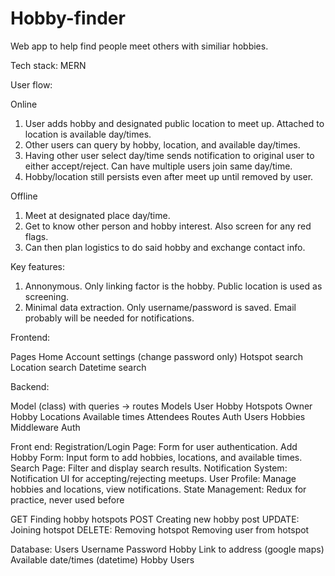# Hobby-finder

Web app to help find people meet others with similiar hobbies. 

Tech stack: MERN

User flow:

Online
1. User adds hobby and designated public location to meet up. Attached to location is available day/times. 
2. Other users can query by hobby, location, and available day/times.
3. Having other user select day/time sends notification to original user to either accept/reject. Can have multiple users join same day/time. 
4. Hobby/location still persists even after meet up until removed by user. 

Offline
1. Meet at designated place day/time.
2. Get to know other person and hobby interest. Also screen for any red flags. 
3. Can then plan logistics to do said hobby and exchange contact info.

Key features:
1. Annonymous. Only linking factor is the hobby. Public location is used as screening. 
2. Minimal data extraction. Only username/password is saved. Email probably will be needed for notifications. 

Frontend:

Pages 
    Home 
    Account settings (change password only)
    Hotspot search
    Location search
    Datetime search

Backend:

Model (class) with queries -> routes 
    Models
        User
        Hobby
        Hotspots
            Owner
            Hobby
            Locations
            Available times
            Attendees
    Routes
        Auth
        Users
        Hobbies
    Middleware
        Auth

Front end:
    Registration/Login Page: Form for user authentication.
    Add Hobby Form: Input form to add hobbies, locations, and available times.
    Search Page: Filter and display search results.
    Notification System: Notification UI for accepting/rejecting meetups.
    User Profile: Manage hobbies and locations, view notifications.
State Management:
    Redux for practice, never used before 
        



GET
    Finding hobby hotspots
POST
    Creating new hobby post
UPDATE:
    Joining hotspot
DELETE:
    Removing hotspot
    Removing user from hotspot
    
Database:
    Users
        Username
        Password
    Hobby
        Link to address (google maps)
        Available date/times (datetime)
        Hobby
        Users







